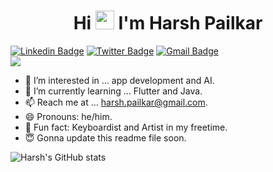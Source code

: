 <h1 align="center">Hi <img src="https://raw.githubusercontent.com/iampavangandhi/iampavangandhi/master/gifs/Hi.gif" width="30px"> I'm Harsh Pailkar</h1>

[![Linkedin Badge](https://img.shields.io/badge/-HarshPailkar-blue?style=social&logo=Linkedin&logoColor=blue&link=https://www.linkedin.com/in/harsh-pailkar)](https://www.linkedin.com/in/harsh-pailkar/)
[![Twitter Badge](http://img.shields.io/badge/-@harsh_pailkar-1ca0f1?style=social&logo=twitter&logoColor=blue&link=https://twitter.com/harsh_pailkar)](https://twitter.com/harsh_pailkar) 
[![Gmail Badge](https://img.shields.io/badge/-Gmail-c14438?style=social&logo=Gmail&logoColor=red&link=mailto:harsh.pailkar@gmail.com)](mailto:harsh.pailkar@gmail.com)
<br />
![](https://visitor-badge.glitch.me/badge?page_id=shivaylamba.shivaylamba)  <br>

- 👀 I’m interested in ... app development and AI.
- 🌱 I’m currently learning ... Flutter and Java.
- 📫 Reach me at ... harsh.pailkar@gmail.com.
- 😄 Pronouns: he/him.
- 🌟 Fun fact: Keyboardist and Artist in my freetime.
- 😇 Gonna update this readme file soon.

![Harsh's GitHub stats](https://github-readme-stats.vercel.app/api?username=harshpailkar&show_icons=true&count_private=true&theme=gruvbox_light)
